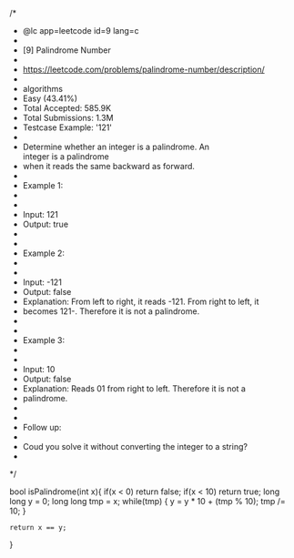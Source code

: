 /*
 * @lc app=leetcode id=9 lang=c
 *
 * [9] Palindrome Number
 *
 * https://leetcode.com/problems/palindrome-number/description/
 *
 * algorithms
 * Easy (43.41%)
 * Total Accepted:    585.9K
 * Total Submissions: 1.3M
 * Testcase Example:  '121'
 *
 * Determine whether an integer is a palindrome. An integer is a palindrome
 * when it reads the same backward as forward.
 * 
 * Example 1:
 * 
 * 
 * Input: 121
 * Output: true
 * 
 * 
 * Example 2:
 * 
 * 
 * Input: -121
 * Output: false
 * Explanation: From left to right, it reads -121. From right to left, it
 * becomes 121-. Therefore it is not a palindrome.
 * 
 * 
 * Example 3:
 * 
 * 
 * Input: 10
 * Output: false
 * Explanation: Reads 01 from right to left. Therefore it is not a
 * palindrome.
 * 
 * 
 * Follow up:
 * 
 * Coud you solve it without converting the integer to a string?
 * 
 */


bool isPalindrome(int x){
    if(x < 0) return false;
    if(x < 10) return true;
    long long y = 0;
    long long tmp = x;
    while(tmp)
    {
        y = y * 10 + (tmp % 10);
        tmp /= 10;
    }
    
    return x == y;
}

